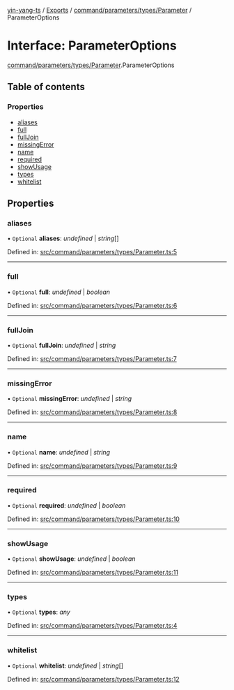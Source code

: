 [yin-yang-ts](../README.md) / [Exports](../modules.md) / [command/parameters/types/Parameter](../modules/command_parameters_types_parameter.md) / ParameterOptions

# Interface: ParameterOptions

[command/parameters/types/Parameter](../modules/command_parameters_types_parameter.md).ParameterOptions

## Table of contents

### Properties

- [aliases](command_parameters_types_parameter.parameteroptions.md#aliases)
- [full](command_parameters_types_parameter.parameteroptions.md#full)
- [fullJoin](command_parameters_types_parameter.parameteroptions.md#fulljoin)
- [missingError](command_parameters_types_parameter.parameteroptions.md#missingerror)
- [name](command_parameters_types_parameter.parameteroptions.md#name)
- [required](command_parameters_types_parameter.parameteroptions.md#required)
- [showUsage](command_parameters_types_parameter.parameteroptions.md#showusage)
- [types](command_parameters_types_parameter.parameteroptions.md#types)
- [whitelist](command_parameters_types_parameter.parameteroptions.md#whitelist)

## Properties

### aliases

• `Optional` **aliases**: *undefined* \| *string*[]

Defined in: [src/command/parameters/types/Parameter.ts:5](https://github.com/DetroitWhiskey136/ying-yang-ts/blob/17c6b1a/src/command/parameters/types/Parameter.ts#L5)

___

### full

• `Optional` **full**: *undefined* \| *boolean*

Defined in: [src/command/parameters/types/Parameter.ts:6](https://github.com/DetroitWhiskey136/ying-yang-ts/blob/17c6b1a/src/command/parameters/types/Parameter.ts#L6)

___

### fullJoin

• `Optional` **fullJoin**: *undefined* \| *string*

Defined in: [src/command/parameters/types/Parameter.ts:7](https://github.com/DetroitWhiskey136/ying-yang-ts/blob/17c6b1a/src/command/parameters/types/Parameter.ts#L7)

___

### missingError

• `Optional` **missingError**: *undefined* \| *string*

Defined in: [src/command/parameters/types/Parameter.ts:8](https://github.com/DetroitWhiskey136/ying-yang-ts/blob/17c6b1a/src/command/parameters/types/Parameter.ts#L8)

___

### name

• `Optional` **name**: *undefined* \| *string*

Defined in: [src/command/parameters/types/Parameter.ts:9](https://github.com/DetroitWhiskey136/ying-yang-ts/blob/17c6b1a/src/command/parameters/types/Parameter.ts#L9)

___

### required

• `Optional` **required**: *undefined* \| *boolean*

Defined in: [src/command/parameters/types/Parameter.ts:10](https://github.com/DetroitWhiskey136/ying-yang-ts/blob/17c6b1a/src/command/parameters/types/Parameter.ts#L10)

___

### showUsage

• `Optional` **showUsage**: *undefined* \| *boolean*

Defined in: [src/command/parameters/types/Parameter.ts:11](https://github.com/DetroitWhiskey136/ying-yang-ts/blob/17c6b1a/src/command/parameters/types/Parameter.ts#L11)

___

### types

• `Optional` **types**: *any*

Defined in: [src/command/parameters/types/Parameter.ts:4](https://github.com/DetroitWhiskey136/ying-yang-ts/blob/17c6b1a/src/command/parameters/types/Parameter.ts#L4)

___

### whitelist

• `Optional` **whitelist**: *undefined* \| *string*[]

Defined in: [src/command/parameters/types/Parameter.ts:12](https://github.com/DetroitWhiskey136/ying-yang-ts/blob/17c6b1a/src/command/parameters/types/Parameter.ts#L12)
